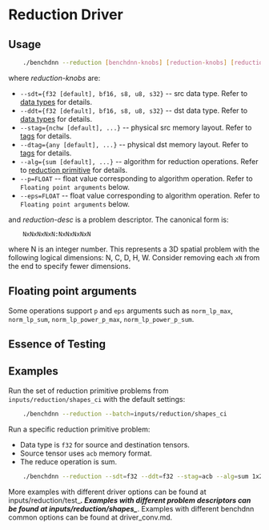 # Reduction Driver

## Usage
``` sh
    ./benchdnn --reduction [benchdnn-knobs] [reduction-knobs] [reduction-desc] ...
```

where *reduction-knobs* are:

 - `--sdt={f32 [default], bf16, s8, u8, s32}` -- src data type.
            Refer to [data types](knobs_dt.md) for details.
 - `--ddt={f32 [default], bf16, s8, u8, s32}` -- dst data type.
            Refer to [data types](knobs_dt.md) for details.
 - `--stag={nchw [default], ...}` -- physical src memory layout.
            Refer to [tags](knobs_tag.md) for details.
 - `--dtag={any [default], ...}` -- physical dst memory layout.
            Refer to [tags](knobs_tag.md) for details.
 - `--alg={sum [default], ...}` -- algorithm for reduction operations.
            Refer to [reduction primitive](https://oneapi-src.github.io/oneDNN/dev_guide_reduction.html)
            for details.
 - `--p=FLOAT` -- float value corresponding to algorithm operation.
            Refer to ``Floating point arguments`` below.
 - `--eps=FLOAT` -- float value corresponding to algorithm operation.
            Refer to ``Floating point arguments`` below.

and *reduction-desc* is a problem descriptor. The canonical form is:
```
    NxNxNxNxN:NxNxNxNxN
```
where N is an integer number. This represents a 3D spatial problem with the
following logical dimensions: N, C, D, H, W. Consider removing each `xN` from
the end to specify fewer dimensions.

## Floating point arguments
Some operations support `p` and `eps` arguments such as
`norm_lp_max`, `norm_lp_sum`, `norm_lp_power_p_max`, `norm_lp_power_p_sum`.

## Essence of Testing

## Examples

Run the set of reduction primitive problems from `inputs/reduction/shapes_ci`
with the default settings:
``` sh
    ./benchdnn --reduction --batch=inputs/reduction/shapes_ci
```

Run a specific reduction primitive problem:
- Data type is `f32` for source and destination tensors.
- Source tensor uses `acb` memory format.
- The reduce operation is sum.
``` sh
    ./benchdnn --reduction --sdt=f32 --ddt=f32 --stag=acb --alg=sum 1x2x3:1x1x3
```

More examples with different driver options can be found at
inputs/reduction/test_***. Examples with different problem descriptors can be
found at inputs/reduction/shapes_***. Examples with different benchdnn common
options can be found at driver_conv.md.
